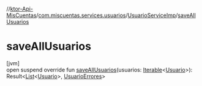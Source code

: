 //[ktor-Api-MisCuentas](../../../index.md)/[com.miscuentas.services.usuarios](../index.md)/[UsuarioServiceImp](index.md)/[saveAllUsuarios](save-all-usuarios.md)

# saveAllUsuarios

[jvm]\
open suspend override fun [saveAllUsuarios](save-all-usuarios.md)(usuarios: [Iterable](https://kotlinlang.org/api/latest/jvm/stdlib/kotlin.collections/-iterable/index.html)&lt;[Usuario](../../com.miscuentas.models/-usuario/index.md)&gt;): Result&lt;[List](https://kotlinlang.org/api/latest/jvm/stdlib/kotlin.collections/-list/index.html)&lt;[Usuario](../../com.miscuentas.models/-usuario/index.md)&gt;, [UsuarioErrores](../../com.miscuentas.errors/-usuario-errores/index.md)&gt;
